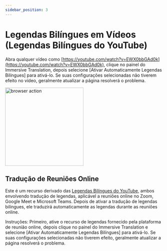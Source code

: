 ```yaml
---
sidebar_position: 3
---
```


# Legendas Bilíngues em Vídeos (Legendas Bilíngues do YouTube)

Abra qualquer vídeo como [https://youtube.com/watch?v=EWX0bbGAd0k](https://youtube.com/watch?v=EWX0bbGAd0k), clique no painel do Immersive Translation, depois selecione [Ativar Automaticamente Legendas Bilíngues] para ativá-lo. Se suas configurações selecionadas não tiverem efeito no vídeo, geralmente atualizar a página resolverá o problema.

<img src="https://s.immersivetranslate.com/static/official-static/assets/video-subtitle.png" alt="browser action" width="250" />

## Tradução de Reuniões Online

Este é um recurso derivado das [Legendas Bilíngues do YouTube](#youtube-bilingual-subtitles), ambos envolvendo tradução de legendas, aplicável a reuniões online no Zoom, Google Meet e Microsoft Teams. Depois de ativar a tradução de legendas bilíngues, ele traduzirá automaticamente as legendas durante as reuniões online.

Instruções: Primeiro, ative o recurso de legendas fornecido pela plataforma de reunião online, depois clique no painel do Immersive Translation e selecione [Ativar Automaticamente Legendas Bilíngues] para ativá-lo. Se suas configurações selecionadas não tiverem efeito, geralmente atualizar a página resolverá o problema.
